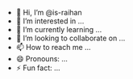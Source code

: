 - 👋 Hi, I’m @is-raihan
- 👀 I’m interested in ...
- 🌱 I’m currently learning ...
- 💞️ I’m looking to collaborate on ...
- 📫 How to reach me ...
- 😄 Pronouns: ...
- ⚡ Fun fact: ...

<!---
is-raihan/is-raihan is a ✨ special ✨ repository because its `README.md` (this file) appears on your GitHub profile.
You can click the Preview link to take a look at your changes.
--->

